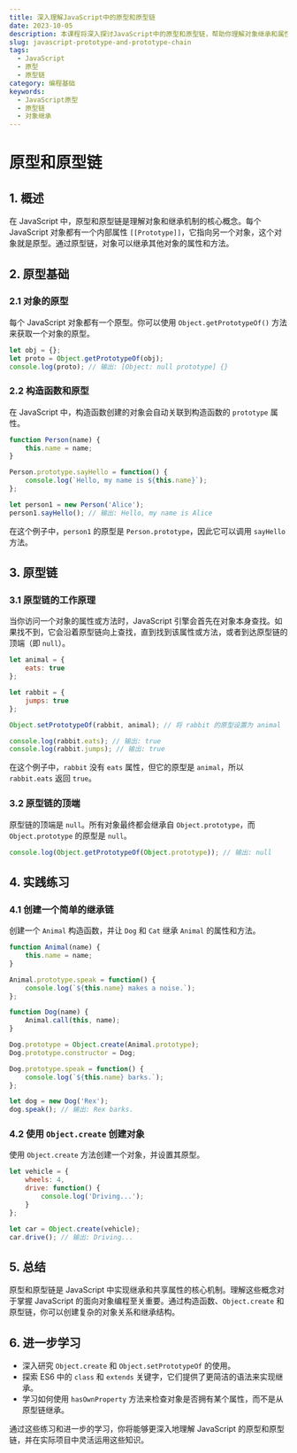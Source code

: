 ```yaml
---
title: 深入理解JavaScript中的原型和原型链
date: 2023-10-05
description: 本课程将深入探讨JavaScript中的原型和原型链，帮助你理解对象继承和属性查找的机制。
slug: javascript-prototype-and-prototype-chain
tags:
  - JavaScript
  - 原型
  - 原型链
category: 编程基础
keywords:
  - JavaScript原型
  - 原型链
  - 对象继承
---
```


# 原型和原型链

## 1. 概述

在 JavaScript 中，原型和原型链是理解对象和继承机制的核心概念。每个 JavaScript 对象都有一个内部属性 `[[Prototype]]`，它指向另一个对象，这个对象就是原型。通过原型链，对象可以继承其他对象的属性和方法。

## 2. 原型基础

### 2.1 对象的原型

每个 JavaScript 对象都有一个原型。你可以使用 `Object.getPrototypeOf()` 方法来获取一个对象的原型。

```javascript
let obj = {};
let proto = Object.getPrototypeOf(obj);
console.log(proto); // 输出: [Object: null prototype] {}
```

### 2.2 构造函数和原型

在 JavaScript 中，构造函数创建的对象会自动关联到构造函数的 `prototype` 属性。

```javascript
function Person(name) {
    this.name = name;
}

Person.prototype.sayHello = function() {
    console.log(`Hello, my name is ${this.name}`);
};

let person1 = new Person('Alice');
person1.sayHello(); // 输出: Hello, my name is Alice
```

在这个例子中，`person1` 的原型是 `Person.prototype`，因此它可以调用 `sayHello` 方法。

## 3. 原型链

### 3.1 原型链的工作原理

当你访问一个对象的属性或方法时，JavaScript 引擎会首先在对象本身查找。如果找不到，它会沿着原型链向上查找，直到找到该属性或方法，或者到达原型链的顶端（即 `null`）。

```javascript
let animal = {
    eats: true
};

let rabbit = {
    jumps: true
};

Object.setPrototypeOf(rabbit, animal); // 将 rabbit 的原型设置为 animal

console.log(rabbit.eats); // 输出: true
console.log(rabbit.jumps); // 输出: true
```

在这个例子中，`rabbit` 没有 `eats` 属性，但它的原型是 `animal`，所以 `rabbit.eats` 返回 `true`。

### 3.2 原型链的顶端

原型链的顶端是 `null`。所有对象最终都会继承自 `Object.prototype`，而 `Object.prototype` 的原型是 `null`。

```javascript
console.log(Object.getPrototypeOf(Object.prototype)); // 输出: null
```

## 4. 实践练习

### 4.1 创建一个简单的继承链

创建一个 `Animal` 构造函数，并让 `Dog` 和 `Cat` 继承 `Animal` 的属性和方法。

```javascript
function Animal(name) {
    this.name = name;
}

Animal.prototype.speak = function() {
    console.log(`${this.name} makes a noise.`);
};

function Dog(name) {
    Animal.call(this, name);
}

Dog.prototype = Object.create(Animal.prototype);
Dog.prototype.constructor = Dog;

Dog.prototype.speak = function() {
    console.log(`${this.name} barks.`);
};

let dog = new Dog('Rex');
dog.speak(); // 输出: Rex barks.
```

### 4.2 使用 `Object.create` 创建对象

使用 `Object.create` 方法创建一个对象，并设置其原型。

```javascript
let vehicle = {
    wheels: 4,
    drive: function() {
        console.log('Driving...');
    }
};

let car = Object.create(vehicle);
car.drive(); // 输出: Driving...
```

## 5. 总结

原型和原型链是 JavaScript 中实现继承和共享属性的核心机制。理解这些概念对于掌握 JavaScript 的面向对象编程至关重要。通过构造函数、`Object.create` 和原型链，你可以创建复杂的对象关系和继承结构。

## 6. 进一步学习

- 深入研究 `Object.create` 和 `Object.setPrototypeOf` 的使用。
- 探索 ES6 中的 `class` 和 `extends` 关键字，它们提供了更简洁的语法来实现继承。
- 学习如何使用 `hasOwnProperty` 方法来检查对象是否拥有某个属性，而不是从原型链继承。

通过这些练习和进一步的学习，你将能够更深入地理解 JavaScript 的原型和原型链，并在实际项目中灵活运用这些知识。